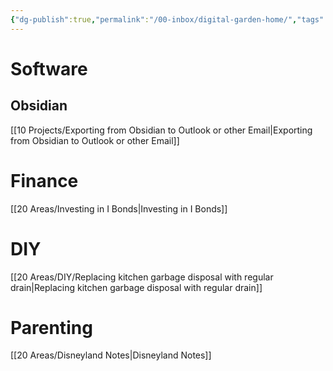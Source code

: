 ```yaml
---
{"dg-publish":true,"permalink":"/00-inbox/digital-garden-home/","tags":["gardenEntry"]}
---
```



# Software
## Obsidian
[[10 Projects/Exporting from Obsidian to Outlook or other Email\|Exporting from Obsidian to Outlook or other Email]]

# Finance
[[20 Areas/Investing in I Bonds\|Investing in I Bonds]]

# DIY
[[20 Areas/DIY/Replacing kitchen garbage disposal with regular drain\|Replacing kitchen garbage disposal with regular drain]]

# Parenting
[[20 Areas/Disneyland Notes\|Disneyland Notes]]